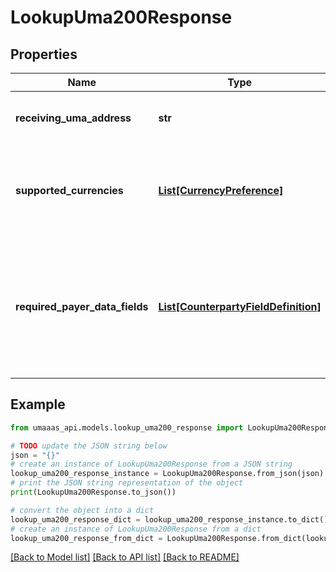 # LookupUma200Response


## Properties

Name | Type | Description | Notes
------------ | ------------- | ------------- | -------------
**receiving_uma_address** | **str** | The UMA address that was looked up | 
**supported_currencies** | [**List[CurrencyPreference]**](CurrencyPreference.md) | List of currencies supported by the receiving UMA address | 
**required_payer_data_fields** | [**List[CounterpartyFieldDefinition]**](CounterpartyFieldDefinition.md) | Fields required by the receiving institution about the payer before payment can be completed | [optional] 

## Example

```python
from umaaas_api.models.lookup_uma200_response import LookupUma200Response

# TODO update the JSON string below
json = "{}"
# create an instance of LookupUma200Response from a JSON string
lookup_uma200_response_instance = LookupUma200Response.from_json(json)
# print the JSON string representation of the object
print(LookupUma200Response.to_json())

# convert the object into a dict
lookup_uma200_response_dict = lookup_uma200_response_instance.to_dict()
# create an instance of LookupUma200Response from a dict
lookup_uma200_response_from_dict = LookupUma200Response.from_dict(lookup_uma200_response_dict)
```
[[Back to Model list]](../README.md#documentation-for-models) [[Back to API list]](../README.md#documentation-for-api-endpoints) [[Back to README]](../README.md)


